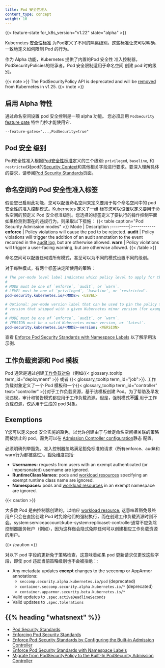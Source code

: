 ```yaml
---
title: Pod 安全性准入
content_type: concept
weight: 10
---
```

<!--
reviewers:
- tallclair
- liggitt
  title: Pod 安全性准入
  description: >
  An overview of the Pod Security Admission Controller, which can enforce the Pod Security
  Standards.
  content_type: concept
  weight: 20
  min-kubernetes-server-version: v1.22
-->
<!-- overview -->

{{< feature-state for_k8s_version="v1.22" state="alpha" >}}

Kubernetes [安全性标准](/docs/concepts/security/pod-security-standards/) 为Pod定义了不同的隔离级别。这些标准让您可以明确、一致地定义如何限制 Pod 的行为。

作为 Alpha 功能，Kubernetes 提供了内置的Pod 安全性 准入控制器，PodSecurityPolicies的继承者。Pod 安全限制适用于命名空间 创建 pod 时的级别。

{{< note >}}
The PodSecurityPolicy API is deprecated and will be
[removed](/docs/reference/using-api/deprecation-guide/#v1-25) from Kubernetes in v1.25.
{{< /note >}}

<!-- body -->

## 启用 Alpha 特性

通过命名空间设置 pod 安全控制是一项 alpha 功能。 您必须启用 `PodSecurity`
[feature gate](/docs/reference/command-line-tools-reference/feature-gates/) 特性门控才能使用它.

```shell
--feature-gates="...,PodSecurity=true"
```

## Pod 安全 级别

Pod安全性准入根据[Pod安全性标准](/docs/tasks/configure-pod-container/security-context/)定义的三个级别: `privileged`, `baseline`, 和
`restricted`对pod的[Security Context](/docs/tasks/configure-pod-container/security-context/)和其他相关字段进行要求。要深入理解具体的要求，请参阅[Pod Security Standards](/docs/concepts/security/pod-security-standards)页面。
<!--
Pod Security admission places requirements on a Pod's [Security
Context](/docs/tasks/configure-pod-container/security-context/) and other related fields according
to the three levels defined by the [Pod Security
Standards](/docs/concepts/security/pod-security-standards): `privileged`, `baseline`, and
`restricted`. Refer to the [Pod Security Standards](/docs/concepts/security/pod-security-standards)
page for an in-depth look at those requirements.
-->
## 命名空间的 Pod 安全性准入标签

假设您已启用此功能，您可以配置命名空间来定义要用于每个命名空间中的 pod 安全性的准入控制模式。Kubernetes 定义了一组 标签您可以设置以定义要用于命名空间的预定义 Pod 安全标准级别。您选择的标签定义了要执行的操作控制平面 如果检测到潜在的违规行为，则采取以下措施：
{{< table caption="Pod Security Admission modes" >}}
Mode | Description
:---------|:------------
**enforce** | Policy violations will cause the pod to be rejected.
**audit** | Policy violations will trigger the addition of an audit annotation to the event recorded in the [audit log](/docs/tasks/debug-application-cluster/audit/), but are otherwise allowed.
**warn** | Policy violations will trigger a user-facing warning, but are otherwise allowed.
{{< /table >}}

命名空间可以配置任何或所有模式，甚至可以为不同的模式设置不同的级别。

对于每种模式，有两个标签决定所使用的策略：
<!--
Provided that you have enabled this feature, you can configure namespaces to define the admission
control mode you want to use for pod security in each namespace. Kubernetes defines a set of
{{< glossary_tooltip term_id="label" text="labels" >}} that you can set to define which of the
predefined Pod Security Standard levels you want to use for a namespace. The label you select
defines what action the {{< glossary_tooltip text="control plane" term_id="control-plane" >}}
takes if a potential violation is detected:

{{< table caption="Pod Security Admission modes" >}}
Mode | Description
:---------|:------------
**enforce** | Policy violations will cause the pod to be rejected.
**audit** | Policy violations will trigger the addition of an audit annotation to the event recorded in the [audit log](/docs/tasks/debug-application-cluster/audit/), but are otherwise allowed.
**warn** | Policy violations will trigger a user-facing warning, but are otherwise allowed.
{{< /table >}}

A namespace can configure any or all modes, or even set a different level for different modes.

For each mode, there are two labels that determine the policy used:
-->
```yaml
# The per-mode level label indicates which policy level to apply for the mode.
#
# MODE must be one of `enforce`, `audit`, or `warn`.
# LEVEL must be one of `privileged`, `baseline`, or `restricted`.
pod-security.kubernetes.io/<MODE>: <LEVEL>

# Optional: per-mode version label that can be used to pin the policy to the
# version that shipped with a given Kubernetes minor version (for example v{{< skew latestVersion >}}).
#
# MODE must be one of `enforce`, `audit`, or `warn`.
# VERSION must be a valid Kubernetes minor version, or `latest`.
pod-security.kubernetes.io/<MODE>-version: <VERSION>
```

查看 [Enforce Pod Security Standards with Namespace Labels](/docs/tasks/configure-pod-container/enforce-standards-namespace-labels) 以了解示用法示例.

## 工作负载资源和 Pod 模板
Pod 通常是通过创建[工作负载对象](/docs/concepts/workloads/controllers/)（例如{{< glossary_tooltip
term_id="deployment" >}} 或者 {{< glossary_tooltip term_id="job">}}. 工作负载对象定义了一个 Pod 模板和一个{{< glossary_tooltip term_id="controller" text="controller" >}}对于工作负载资源，基于该模板创建 Pod。为了帮助及早发现违规，审计和警告模式都应用于工作负载资源。但是，强制模式**不适** 用于工作负载资源，仅适用于生成的 pod 对象。
<!--
Pods are often created indirectly, by creating a [workload
object](/docs/concepts/workloads/controllers/) such as a {{< glossary_tooltip
term_id="deployment" >}} or {{< glossary_tooltip term_id="job">}}. The workload object defines a
_Pod template_ and a {{< glossary_tooltip term_id="controller" text="controller" >}} for the
workload resource creates Pods based on that template. To help catch violations early, both the
audit and warning modes are applied to the workload resources. However, enforce mode is **not**
applied to workload resources, only to the resulting pod objects.
-->
## Exemptions

Y您可以定义pod 安全实施的豁免，以允许创建由于与给定命名空间相关联的策略而被禁止的 pod。豁免可以在
[Admission Controller configuration](/docs/tasks/configure-pod-container/enforce-standards-admission-controller/#configure-the-admission-controller)静态 配置。

必须明确列举豁免。准入控制器忽略满足豁免标准的请求（所有enforce、audit和warn行为都被跳过）。豁免维度包括:

- **Usernames:** requests from users with an exempt authenticated (or impersonated) username are
  ignored.
- **RuntimeClassNames:** pods and [workload resources](#workload-resources-and-pod-templates) specifying an exempt runtime class name are
  ignored.
- **Namespaces:** pods and [workload resources](#workload-resources-and-pod-templates) in an exempt namespace are ignored.

{{< caution >}}

大多数 Pod 是由控制器创建的，以响应 [workload
resource](#workload-resources-and-pod-templates), 这意味着豁免最终用户只会在直接创建 Pod 时免除他们的强制执行，而在创建工作负载资源时则不会。system:serviceaccount:kube-system:replicaset-controller通常不应免除控制器服务帐户（例如），因为这样做会隐式免除任何可以创建相应工作负载资源的用户。

{{< /caution >}}

对以下 pod 字段的更新免于策略检查，这意味着如果 pod 更新请求仅更改这些字段，即使 pod 违反当前策略级别也不会被拒绝：:

- Any metadata updates **except** changes to the seccomp or AppArmor annotations:
  - `seccomp.security.alpha.kubernetes.io/pod` (deprecated)
  - `container.seccomp.security.alpha.kubernetes.io/*` (deprecated)
  - `container.apparmor.security.beta.kubernetes.io/*`
- Valid updates to `.spec.activeDeadlineSeconds`
- Valid updates to `.spec.tolerations`

## {{% heading "whatsnext" %}}

- [Pod Security Standards](/docs/concepts/security/pod-security-standards)
- [Enforcing Pod Security Standards](/docs/setup/best-practices/enforcing-pod-security-standards)
- [Enforce Pod Security Standards by Configuring the Built-in Admission Controller](/docs/tasks/configure-pod-container/enforce-standards-admission-controller)
- [Enforce Pod Security Standards with Namespace Labels](/docs/tasks/configure-pod-container/enforce-standards-namespace-labels)
- [Migrate from PodSecurityPolicy to the Built-In PodSecurity Admission Controller](/docs/tasks/configure-pod-container/migrate-from-psp)
